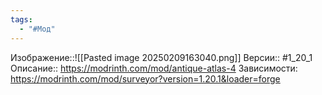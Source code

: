 ```yaml
---
tags:
  - "#Мод"
---
```

Изображение::![[Pasted image 20250209163040.png]]
Версии:: #1_20_1
Описание:: https://modrinth.com/mod/antique-atlas-4
Зависимости: https://modrinth.com/mod/surveyor?version=1.20.1&loader=forge